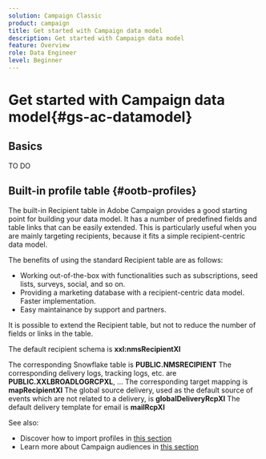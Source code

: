 ```yaml
---
solution: Campaign Classic
product: campaign
title: Get started with Campaign data model
description: Get started with Campaign data model
feature: Overview
role: Data Engineer
level: Beginner
---
```


# Get started with Campaign data model{#gs-ac-datamodel}

## Basics

TO DO

## Built-in profile table {#ootb-profiles}

The built-in Recipient table in Adobe Campaign provides a good starting point for building your data model. It has a number of predefined fields and table links that can be easily extended. This is particularly useful when you are mainly targeting recipients, because it fits a simple recipient-centric data model.

The benefits of using the standard Recipient table are as follows:

* Working out-of-the-box with functionalities such as subscriptions, seed lists, surveys, social, and so on.
* Providing a marketing database with a recipient-centric data model.
Faster implementation.
* Easy maintainance by support and partners.

It is possible to extend the Recipient table, but not to reduce the number of fields or links in the table.

The default recipient schema is **xxl:nmsRecipientXl**

The corresponding Snowflake table is **PUBLIC.NMSRECIPIENT**
The corresponding delivery logs, tracking logs, etc. are **PUBLIC.XXLBROADLOGRCPXL**, ...
The corresponding target mapping is **mapRecipientXl**
The global source delivery, used as the default source of events which are not related to a delivery, is **globalDeliveryRcpXl**
The default delivery template for email is **mailRcpXl**


See also:

* Discover how to import profiles in [this section](import.md)
* Learn more about Campaign audiences in [this section](audiences.md)
